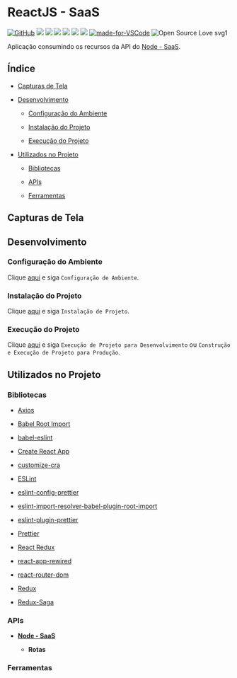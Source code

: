 # ReactJS - SaaS

[![GitHub](https://img.shields.io/github/license/mashape/apistatus.svg)](https://github.com/osvaldokalvaitir/reactjs-saas/blob/master/LICENSE)
![](https://img.shields.io/github/package-json/v/osvaldokalvaitir/reactjs-saas.svg)
![](https://img.shields.io/github/last-commit/osvaldokalvaitir/reactjs-saas.svg?color=red)
![](https://img.shields.io/github/languages/top/osvaldokalvaitir/reactjs-saas.svg?color=yellow)
![](https://img.shields.io/github/languages/count/osvaldokalvaitir/reactjs-saas.svg?color=lightgrey)
![](https://img.shields.io/github/languages/code-size/osvaldokalvaitir/reactjs-saas.svg)
![](https://img.shields.io/github/repo-size/osvaldokalvaitir/reactjs-saas.svg?color=blueviolet)
[![made-for-VSCode](https://img.shields.io/badge/Made%20for-VSCode-1f425f.svg)](https://code.visualstudio.com/)
![Open Source Love svg1](https://badges.frapsoft.com/os/v1/open-source.svg?v=103)

Aplicação consumindo os recursos da API do [Node - SaaS](https://github.com/osvaldokalvaitir/node-saas).

## Índice

- [Capturas de Tela](#capturas-de-tela)

- [Desenvolvimento](#desenvolvimento)

  - [Configuração do Ambiente](#configuração-do-ambiente)

  - [Instalação do Projeto](#instalação-do-projeto)

  - [Execução do Projeto](#execução-do-projeto)

- [Utilizados no Projeto](#utilizados-no-projeto)

  - [Bibliotecas](#bibliotecas)

  - [APIs](#apis)

  - [Ferramentas](#ferramentas)

## Capturas de Tela

## Desenvolvimento

### Configuração do Ambiente

Clique [aqui](https://github.com/osvaldokalvaitir/projects-settings/blob/master/README.md) e siga `Configuração de Ambiente`.

### Instalação do Projeto

Clique [aqui](https://github.com/osvaldokalvaitir/projects-settings/blob/master/nodejs/nodejs.md) e siga `Instalação de Projeto`.

### Execução do Projeto

Clique [aqui](https://github.com/osvaldokalvaitir/projects-settings/blob/master/nodejs/libs/create-react-app.md) e siga `Execução de Projeto para Desenvolvimento` ou `Construção e Execução de Projeto para Produção`.

## Utilizados no Projeto

### Bibliotecas

- [Axios](https://github.com/osvaldokalvaitir/projects-settings/blob/master/nodejs/libs/axios.md)

- [Babel Root Import](https://github.com/osvaldokalvaitir/projects-settings/blob/master/nodejs/libs/babel-plugin-root-import.md)

- [babel-eslint](https://github.com/osvaldokalvaitir/projects-settings/blob/master/nodejs/libs/babel-eslint.md)

- [Create React App](https://github.com/osvaldokalvaitir/projects-settings/blob/master/nodejs/libs/create-react-app.md)

- [customize-cra](https://github.com/osvaldokalvaitir/projects-settings/blob/master/nodejs/libs/customize-cra.md)

- [ESLint](https://github.com/osvaldokalvaitir/projects-settings/blob/master/nodejs/libs/eslint.md)

- [eslint-config-prettier](https://github.com/osvaldokalvaitir/projects-settings/blob/master/nodejs/libs/eslint-config-prettier.md)

- [eslint-import-resolver-babel-plugin-root-import](https://github.com/osvaldokalvaitir/projects-settings/blob/master/nodejs/libs/eslint-import-resolver-babel-plugin-root-import.md)

- [eslint-plugin-prettier](https://github.com/osvaldokalvaitir/projects-settings/blob/master/nodejs/libs/eslint-plugin-prettier.md)

- [Prettier](https://github.com/osvaldokalvaitir/projects-settings/blob/master/nodejs/libs/prettier.md)

- [React Redux](https://github.com/osvaldokalvaitir/projects-settings/blob/master/nodejs/libs/react-redux.md)

- [react-app-rewired](https://github.com/osvaldokalvaitir/projects-settings/blob/master/nodejs/libs/react-app-rewired.md)

- [react-router-dom](https://github.com/osvaldokalvaitir/projects-settings/blob/master/nodejs/libs/react-app-rewired.md)

- [Redux](https://github.com/osvaldokalvaitir/projects-settings/blob/master/nodejs/libs/redux.md)

- [Redux-Saga](https://github.com/osvaldokalvaitir/projects-settings/blob/master/nodejs/libs/redux-saga.md)

### APIs

- **[Node - SaaS](https://github.com/osvaldokalvaitir/node-saas)**

  - **Rotas**

### Ferramentas
